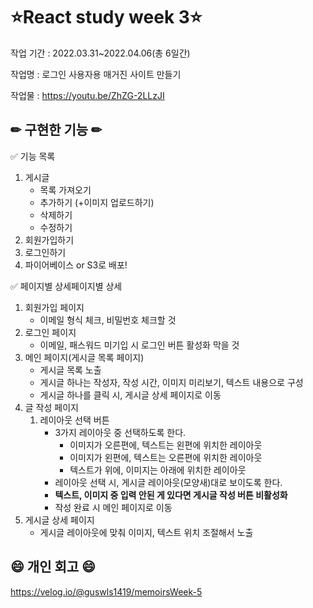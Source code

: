 # ⭐React study week 3⭐
작업 기간 : 2022.03.31~2022.04.06(총 6일간)

작업명 : 로그인 사용자용 매거진 사이트 만들기

작업물 : https://youtu.be/ZhZG-2LLzJI


## ✏ 구현한 기능 ✏

<aside>
✅ 기능 목록
</aside>

1. 게시글 
    - 목록 가져오기
    - 추가하기 (+이미지 업로드하기)
    - 삭제하기 
    - 수정하기
2. 회원가입하기
3. 로그인하기  
4. 파이어베이스 or S3로 배포!

<aside>
✅ 페이지별 상세페이지별 상세
</aside>

1. 회원가입 페이지
    - 이메일 형식 체크, 비밀번호 체크할 것
2. 로그인 페이지
    - 이메일, 패스워드 미기입 시 로그인 버튼 활성화 막을 것
3. 메인 페이지(게시글 목록 페이지)
    - 게시글 목록 노출
    - 게시글 하나는 작성자, 작성 시간, 이미지 미리보기, 텍스트 내용으로 구성
    - 게시글 하나를 클릭 시, 게시글 상세 페이지로 이동
4. 글 작성 페이지
    1. 레이아웃 선택 버튼
        - 3가지 레이아웃 중 선택하도록 한다.
            - 이미지가 오른편에, 텍스트는 왼편에 위치한 레이아웃
            - 이미지가 왼편에, 텍스트는 오른편에 위치한 레이아웃
            - 텍스트가 위에, 이미지는 아래에 위치한 레이아웃
        - 레이아웃 선택 시, 게시글 레이아웃(모양새)대로 보이도록 한다.
        - **텍스트, 이미지 중 입력 안된 게 있다면 게시글 작성 버튼 비활성화**
        - 작성 완료 시 메인 페이지로 이동
5. 게시글 상세 페이지
    - 게시글 레이아웃에 맞춰 이미지, 텍스트 위치 조절해서 노출


## 😄 개인 회고 😄
https://velog.io/@guswls1419/memoirsWeek-5
